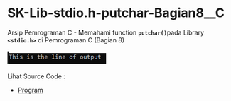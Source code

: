 # SK-Lib-stdio.h-putchar-Bagian8__C
Arsip Pemrograman C - Memahami function <code><b>putchar()</b></code>pada Library <code><b>&lt;stdio.h></b></code> di Pemrograman C (Bagian 8)<br><br>
<img src="https://github.com/RizkyKhapidsyah/SK-Lib-stdio.h-putchar-Bagian8__C/blob/master/SK-Lib-stdio.h-putchar-Bagian8__C/x64/result/001.PNG"><br><br>
Lihat Source Code : <br>
- <a href="https://github.com/RizkyKhapidsyah/SK-Lib-stdio.h-putchar-Bagian8__C/blob/master/SK-Lib-stdio.h-putchar-Bagian8__C/Source.cpp">Program</a>
